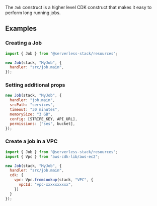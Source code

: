 The `Job` construct is a higher level CDK construct that makes it easy to perform long running jobs.

## Examples

### Creating a Job

```js
import { Job } from "@serverless-stack/resources";

new Job(stack, "MyJob", {
  handler: "src/job.main",
});
```

### Setting additional props

```js
new Job(stack, "MyJob", {
  handler: "job.main",
  srcPath: "services",
  timeout: "30 minutes",
  memorySize: "3 GB",
  config: [STRIPE_KEY, API_URL],
  permissions: ["ses", bucket],
});
```

### Create a job in a VPC

```js
import { Job } from "@serverless-stack/resources";
import { Vpc } from "aws-cdk-lib/aws-ec2";

new Job(stack, "MyJob", {
  handler: "src/job.main",
  cdk: {
    vpc: Vpc.fromLookup(stack, "VPC", {
      vpcId: "vpc-xxxxxxxxxx",
    })
  }
});
```
